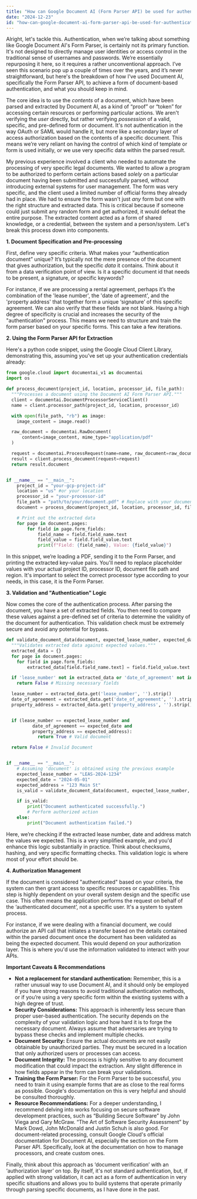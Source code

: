 ```yaml
---
title: "How can Google Document AI (Form Parser API) be used for authentication?"
date: "2024-12-23"
id: "how-can-google-document-ai-form-parser-api-be-used-for-authentication"
---
```


Alright, let's tackle this. Authentication, when we’re talking about something like Google Document AI's Form Parser, is certainly not its primary function. It's not designed to directly manage user identities or access control in the traditional sense of usernames and passwords. We’re essentially repurposing it here, so it requires a rather unconventional approach. I’ve seen this scenario pop up a couple of times over the years, and it’s never straightforward, but here's the breakdown of how I’ve used Document AI, specifically the Form Parser API, to achieve a form of document-based authentication, and what you should keep in mind.

The core idea is to use the *contents* of a document, which have been parsed and extracted by Document AI, as a kind of “proof” or “token” for accessing certain resources or performing particular actions. We aren't verifying the *user* directly, but rather verifying *possession* of a valid, specific, and pre-defined form or document. It's not authentication in the way OAuth or SAML would handle it, but more like a secondary layer of access authorization based on the contents of a specific document. This means we’re very reliant on having the control of which kind of template or form is used initially, or we use very specific data within the parsed result.

My previous experience involved a client who needed to automate the processing of very specific legal documents. We wanted to allow a program to be authorized to perform certain actions based *solely* on a particular document having been submitted and successfully parsed, without introducing external systems for user management. The form was very specific, and the client used a limited number of official forms they already had in place. We had to ensure the form wasn't just *any* form but one with the right structure and extracted data. This is critical because if someone could just submit any random form and get authorized, it would defeat the entire purpose. The extracted content acted as a form of shared knowledge, or a credential, between the system and a person/system. Let's break this process down into components.

**1. Document Specification and Pre-processing**

First, define very specific criteria. What makes your “authentication document” unique? It’s typically not the mere presence of the document that gives authorization, but the specific *data* it contains. Think about it from a data verification point of view. Is it a specific document id that needs to be present, a signature, or specific keywords?

For instance, if we are processing a rental agreement, perhaps it’s the combination of the 'lease number', the 'date of agreement', and the 'property address' that together form a unique ‘signature’ of this specific agreement. We can also verify that these fields are not blank. Having a high degree of specificity is crucial and increases the security of the "authentication" process. This means we need to structure and train the form parser based on your specific forms. This can take a few iterations.

**2. Using the Form Parser API for Extraction**

Here's a python code snippet, using the Google Cloud Client Library, demonstrating this, assuming you’ve set up your authentication credentials already:

```python
from google.cloud import documentai_v1 as documentai
import os

def process_document(project_id, location, processor_id, file_path):
  """Processes a document using the Document AI Form Parser API."""
  client = documentai.DocumentProcessorServiceClient()
  name = client.processor_path(project_id, location, processor_id)

  with open(file_path, "rb") as image:
    image_content = image.read()

  raw_document = documentai.RawDocument(
      content=image_content, mime_type="application/pdf"
  )

  request = documentai.ProcessRequest(name=name, raw_document=raw_document)
  result = client.process_document(request=request)
  return result.document


if __name__ == "__main__":
    project_id = "your-gcp-project-id"
    location = "us" #or your location
    processor_id = "your-processor-id"
    file_path = "path/to/your/document.pdf" # Replace with your document
    document = process_document(project_id, location, processor_id, file_path)

    # Print out the extracted data
    for page in document.pages:
        for field in page.form_fields:
            field_name = field.field_name.text
            field_value = field.field_value.text
            print(f"Field: {field_name}, Value: {field_value}")
```

In this snippet, we’re loading a PDF, sending it to the Form Parser, and printing the extracted key-value pairs. You'll need to replace placeholder values with your actual project ID, processor ID, document file path and region. It's important to select the correct processor type according to your needs, in this case, it is the Form Parser.

**3. Validation and "Authentication" Logic**

Now comes the core of the authentication process. After parsing the document, you have a set of extracted fields. You then need to compare these values against a pre-defined set of criteria to determine the validity of the document for authentication. This validation check must be extremely secure and avoid any potential for bypass.

```python
def validate_document_data(document, expected_lease_number, expected_date, expected_address):
  """Validates extracted data against expected values."""
  extracted_data = {}
  for page in document.pages:
    for field in page.form_fields:
        extracted_data[field.field_name.text] = field.field_value.text

  if 'lease_number' not in extracted_data or 'date_of_agreement' not in extracted_data or 'property_address' not in extracted_data:
    return False # Missing necessary fields

  lease_number = extracted_data.get('lease_number', '').strip()
  date_of_agreement = extracted_data.get('date_of_agreement', '').strip()
  property_address = extracted_data.get('property_address', '').strip()


  if (lease_number == expected_lease_number and
          date_of_agreement == expected_date and
          property_address == expected_address):
            return True # Valid document

  return False # Invalid Document


if __name__ == "__main__":
    # Assuming 'document' is obtained using the previous example
    expected_lease_number = "LEAS-2024-1234"
    expected_date = "2024-05-01"
    expected_address = "123 Main St"
    is_valid = validate_document_data(document, expected_lease_number, expected_date, expected_address)

    if is_valid:
        print("Document authenticated successfully.")
        # Perform authorized action
    else:
        print("Document authentication failed.")
```

Here, we’re checking if the extracted lease number, date and address match the values we expected. This is a very simplified example, and you'd enhance this logic substantially in practice. Think about checksums, hashing, and very specific formatting checks. This validation logic is where most of your effort should be.

**4. Authorization Management**

If the document is considered "authenticated" based on your criteria, the system can then grant access to specific resources or capabilities. This step is highly dependent on your overall system design and the specific use case. This often means the application performs the request on behalf of the ‘authenticated document’, not a specific user. It's a system to system process.

For instance, if we were dealing with a financial document, we could authorize an API call that initiates a transfer based on the details contained within the parsed document once the document has been validated as being the expected document. This would depend on your authorization layer. This is where you'd use the information validated to interact with your APIs.

**Important Caveats & Recommendations**

*   **Not a replacement for standard authentication:** Remember, this is a rather unusual way to use Document AI, and it should only be employed if you have strong reasons to avoid traditional authentication methods, or if you’re using a very specific form within the existing systems with a high degree of trust.
*   **Security Considerations:** This approach is inherently less secure than proper user-based authentication. The security depends on the complexity of your validation logic and how hard it is to forge the necessary document. Always assume that adversaries are trying to bypass these checks and implement multiple checks.
*   **Document Security:** Ensure the actual documents are not easily obtainable by unauthorized parties. They must be secured in a location that only authorized users or processes can access.
*   **Document Integrity:** The process is highly sensitive to any document modification that could impact the extraction. Any slight difference in how fields appear in the form can break your validations.
*  **Training the Form Parser:** For the Form Parser to be successful, you need to train it using example forms that are as close to the real forms as possible. Google's documentation on this is very helpful and should be consulted thoroughly.
*   **Resource Recommendations:** For a deeper understanding, I recommend delving into works focusing on secure software development practices, such as “Building Secure Software” by John Viega and Gary McGraw. “The Art of Software Security Assessment” by Mark Dowd, John McDonald and Justin Schuh is also good. For document-related processing, consult Google Cloud's official documentation for Document AI, especially the section on the Form Parser API. Specifically, look at the documentation on how to manage processors, and create custom ones.

Finally, think about this approach as ‘document verification’ with an ‘authorization layer’ on top. By itself, it's not standard authentication, but, if applied with strong validation, it can act as a form of authentication in very specific situations and allows you to build systems that operate primarily through parsing specific documents, as I have done in the past.
